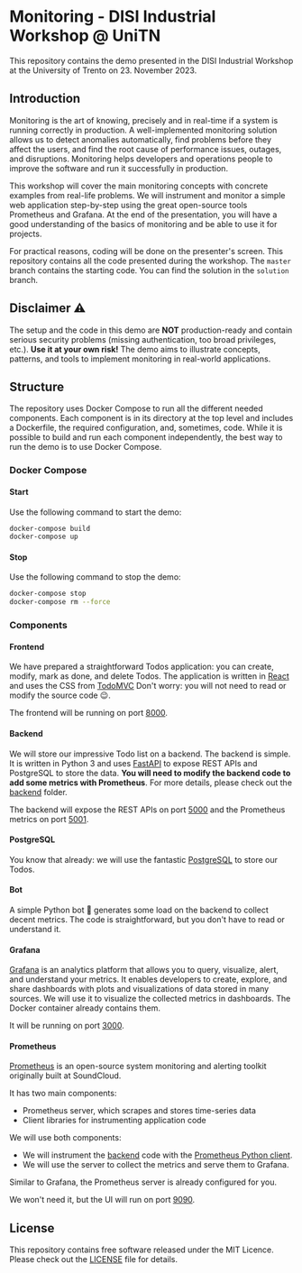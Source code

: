 # Monitoring - DISI Industrial Workshop @ UniTN

This repository contains the demo presented in the DISI Industrial Workshop at the University of Trento on 23. November 2023.

## Introduction

Monitoring is the art of knowing, precisely and in real-time if a system is running correctly in production.
A well-implemented monitoring solution allows us to detect anomalies automatically, find problems before they affect the users, and find the root cause of performance issues, outages, and disruptions.
Monitoring helps developers and operations people to improve the software and run it successfully in production.

This workshop will cover the main monitoring concepts with concrete examples from real-life problems.
We will instrument and monitor a simple web application step-by-step using the great open-source tools Prometheus and Grafana.
At the end of the presentation, you will have a good understanding of the basics of monitoring and be able to use it for projects.

For practical reasons, coding will be done on the presenter's screen.
This repository contains all the code presented during the workshop.
The `master` branch contains the starting code.
You can find the solution in the `solution` branch.

## Disclaimer ⚠️

The setup and the code in this demo are **NOT** production-ready and contain serious security problems (missing authentication, too broad privileges, etc.).
**Use it at your own risk!**
The demo aims to illustrate concepts, patterns, and tools to implement monitoring in real-world applications.

## Structure

The repository uses Docker Compose to run all the different needed components.
Each component is in its directory at the top level and includes a Dockerfile, the required configuration, and, sometimes, code.
While it is possible to build and run each component independently, the best way to run the demo is to use Docker Compose.

### Docker Compose

#### Start

Use the following command to start the demo:

```sh
docker-compose build
docker-compose up
```

#### Stop

Use the following command to stop the demo:

```sh
docker-compose stop
docker-compose rm --force
```

### Components

#### Frontend

We have prepared a straightforward Todos application: you can create, modify, mark as done, and delete Todos.
The application is written in [React](https://reactjs.org/) and uses the CSS from [TodoMVC](http://todomvc.com/)
Don't worry: you will not need to read or modify the source code 😉.

The frontend will be running on port [8000](http://localhost:8000).

#### Backend

We will store our impressive Todo list on a backend.
The backend is simple.
It is written in Python 3 and uses [FastAPI](https://fastapi.tiangolo.com/) to expose REST APIs and PostgreSQL to store the data.
**You will need to modify the backend code to add some metrics with Prometheus**.
For more details, please check out the [backend](./backend) folder.

The backend will expose the REST APIs on port [5000](http://localhost:5000) and the Prometheus metrics on port [5001](http://localhost:5001).

#### PostgreSQL

You know that already: we will use the fantastic [PostgreSQL](https://www.postgresql.org/) to store our Todos.

#### Bot

A simple Python bot 🤖 generates some load on the backend to collect decent metrics.
The code is straightforward, but you don't have to read or understand it.

#### Grafana

[Grafana](https://grafana.com/) is an analytics platform that allows you to query, visualize, alert, and understand your metrics.
It enables developers to create, explore, and share dashboards with plots and visualizations of data stored in many sources.
We will use it to visualize the collected metrics in dashboards.
The Docker container already contains them.

It will be running on port [3000](http://localhost:3000).

#### Prometheus

[Prometheus](https://prometheus.io/) is an open-source system monitoring and alerting toolkit originally built at SoundCloud.

It has two main components:

- Prometheus server, which scrapes and stores time-series data
- Client libraries for instrumenting application code

We will use both components:

- We will instrument the [backend](./backend) code with the [Prometheus Python client](https://github.com/prometheus/client_python).
- We will use the server to collect the metrics and serve them to Grafana.

Similar to Grafana, the Prometheus server is already configured for you.

We won't need it, but the UI will run on port [9090](http://localhost:9090).

## License

This repository contains free software released under the MIT Licence.
Please check out the [LICENSE](LICENSE) file for details.
